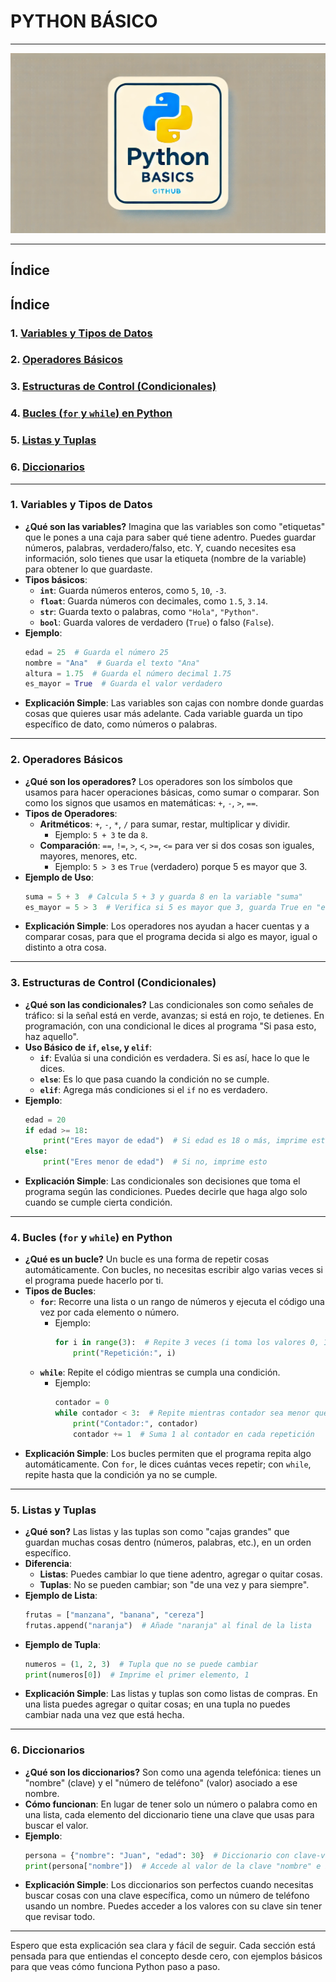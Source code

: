 # PYTHON BÁSICO

---

![imagen-python](/img/imagen-python.webp)

---


## Índice

## Índice

### 1. [Variables y Tipos de Datos](#1-variables-y-tipos-de-datos)
### 2. [Operadores Básicos](#2-operadores-básicos)
### 3. [Estructuras de Control (Condicionales)](#3-estructuras-de-control-condicionales)
### 4. [Bucles (`for` y `while`) en Python](#4-bucles-for-y-while-en-python)
### 5. [Listas y Tuplas](#5-listas-y-tuplas)
### 6. [Diccionarios](#6-diccionarios)

---

### 1. **Variables y Tipos de Datos**

   - **¿Qué son las variables?** Imagina que las variables son como "etiquetas" que le pones a una caja para saber qué tiene adentro. Puedes guardar números, palabras, verdadero/falso, etc. Y, cuando necesites esa información, solo tienes que usar la etiqueta (nombre de la variable) para obtener lo que guardaste.
   - **Tipos básicos**:
     - **`int`**: Guarda números enteros, como `5`, `10`, `-3`.
     - **`float`**: Guarda números con decimales, como `1.5`, `3.14`.
     - **`str`**: Guarda texto o palabras, como `"Hola"`, `"Python"`.
     - **`bool`**: Guarda valores de verdadero (`True`) o falso (`False`).
   - **Ejemplo**:
     ```python
     edad = 25  # Guarda el número 25
     nombre = "Ana"  # Guarda el texto "Ana"
     altura = 1.75  # Guarda el número decimal 1.75
     es_mayor = True  # Guarda el valor verdadero
     ```
   - **Explicación Simple**: Las variables son cajas con nombre donde guardas cosas que quieres usar más adelante. Cada variable guarda un tipo específico de dato, como números o palabras.

---

### 2. **Operadores Básicos**

   - **¿Qué son los operadores?** Los operadores son los símbolos que usamos para hacer operaciones básicas, como sumar o comparar. Son como los signos que usamos en matemáticas: `+`, `-`, `>`, `==`.
   - **Tipos de Operadores**:
     - **Aritméticos**: `+`, `-`, `*`, `/` para sumar, restar, multiplicar y dividir.
       - Ejemplo: `5 + 3` te da `8`.
     - **Comparación**: `==`, `!=`, `>`, `<`, `>=`, `<=` para ver si dos cosas son iguales, mayores, menores, etc.
       - Ejemplo: `5 > 3` es `True` (verdadero) porque 5 es mayor que 3.
   - **Ejemplo de Uso**:
     ```python
     suma = 5 + 3  # Calcula 5 + 3 y guarda 8 en la variable "suma"
     es_mayor = 5 > 3  # Verifica si 5 es mayor que 3, guarda True en "es_mayor"
     ```
   - **Explicación Simple**: Los operadores nos ayudan a hacer cuentas y a comparar cosas, para que el programa decida si algo es mayor, igual o distinto a otra cosa.

---

### 3. **Estructuras de Control (Condicionales)**

   - **¿Qué son las condicionales?** Las condicionales son como señales de tráfico: si la señal está en verde, avanzas; si está en rojo, te detienes. En programación, con una condicional le dices al programa "Si pasa esto, haz aquello".
   - **Uso Básico de `if`, `else`, y `elif`**:
     - **`if`**: Evalúa si una condición es verdadera. Si es así, hace lo que le dices.
     - **`else`**: Es lo que pasa cuando la condición no se cumple.
     - **`elif`**: Agrega más condiciones si el `if` no es verdadero.
   - **Ejemplo**:
     ```python
     edad = 20
     if edad >= 18:
         print("Eres mayor de edad")  # Si edad es 18 o más, imprime esto
     else:
         print("Eres menor de edad")  # Si no, imprime esto
     ```
   - **Explicación Simple**: Las condicionales son decisiones que toma el programa según las condiciones. Puedes decirle que haga algo solo cuando se cumple cierta condición.

---

### 4. **Bucles (`for` y `while`) en Python**

   - **¿Qué es un bucle?** Un bucle es una forma de repetir cosas automáticamente. Con bucles, no necesitas escribir algo varias veces si el programa puede hacerlo por ti.
   - **Tipos de Bucles**:
     - **`for`**: Recorre una lista o un rango de números y ejecuta el código una vez por cada elemento o número.
       - Ejemplo:
         ```python
         for i in range(3):  # Repite 3 veces (i toma los valores 0, 1, y 2)
             print("Repetición:", i)
         ```
     - **`while`**: Repite el código mientras se cumpla una condición.
       - Ejemplo:
         ```python
         contador = 0
         while contador < 3:  # Repite mientras contador sea menor que 3
             print("Contador:", contador)
             contador += 1  # Suma 1 al contador en cada repetición
         ```
   - **Explicación Simple**: Los bucles permiten que el programa repita algo automáticamente. Con `for`, le dices cuántas veces repetir; con `while`, repite hasta que la condición ya no se cumple.

---

### 5. **Listas y Tuplas**

   - **¿Qué son?** Las listas y las tuplas son como "cajas grandes" que guardan muchas cosas dentro (números, palabras, etc.), en un orden específico.
   - **Diferencia**:
     - **Listas**: Puedes cambiar lo que tiene adentro, agregar o quitar cosas.
     - **Tuplas**: No se pueden cambiar; son "de una vez y para siempre".
   - **Ejemplo de Lista**:
     ```python
     frutas = ["manzana", "banana", "cereza"]
     frutas.append("naranja")  # Añade "naranja" al final de la lista
     ```
   - **Ejemplo de Tupla**:
     ```python
     numeros = (1, 2, 3)  # Tupla que no se puede cambiar
     print(numeros[0])  # Imprime el primer elemento, 1
     ```
   - **Explicación Simple**: Las listas y tuplas son como listas de compras. En una lista puedes agregar o quitar cosas; en una tupla no puedes cambiar nada una vez que está hecha.

---

### 6. **Diccionarios**

   - **¿Qué son los diccionarios?** Son como una agenda telefónica: tienes un "nombre" (clave) y el "número de teléfono" (valor) asociado a ese nombre.
   - **Cómo funcionan**: En lugar de tener solo un número o palabra como en una lista, cada elemento del diccionario tiene una clave que usas para buscar el valor.
   - **Ejemplo**:
     ```python
     persona = {"nombre": "Juan", "edad": 30}  # Diccionario con clave-valor
     print(persona["nombre"])  # Accede al valor de la clave "nombre" e imprime "Juan"
     ```
   - **Explicación Simple**: Los diccionarios son perfectos cuando necesitas buscar cosas con una clave específica, como un número de teléfono usando un nombre. Puedes acceder a los valores con su clave sin tener que revisar todo.

---

Espero que esta explicación sea clara y fácil de seguir. Cada sección está pensada para que entiendas el concepto desde cero, con ejemplos básicos para que veas cómo funciona Python paso a paso.
